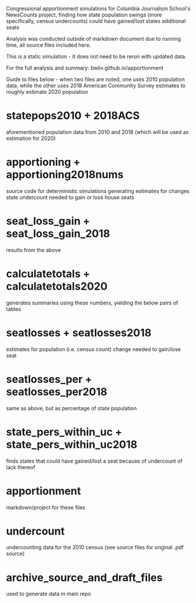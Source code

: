 Congressional apportionment simulations for Columbia Journalism School's NewsCounts project, finding how state population swings (more specifically, census undercounts) could have gained/lost states additional seats

Analysis was conducted outside of markdown document due to running time, all source files included here.

This is a static simulation - it does not need to be rerun with updated data.

For the full analysis and summary: bwliv.github.io/apportionment

Guide to files below - when two files are noted, one uses 2010 population data, while the other uses 2018 American Community Survey estimates to roughly estimate 2020 population

# statepops2010 + 2018ACS
aforementioned population data from 2010 and 2018 (which will be used as estimation for 2020)

# apportioning + apportioning2018nums
source code for deterministic simulations generating estimates for changes state undercount needed to gain or lose house seats

# seat_loss_gain + seat_loss_gain_2018
results from the above

# calculatetotals + calculatetotals2020
generates summaries using these numbers, yielding the below pairs of tables

# seatlosses + seatlosses2018
estimates for population (i.e. census count) change needed to gain/lose seat

# seatlosses_per + seatlosses_per2018
same as above, but as percentage of state population

# state_pers_within_uc + state_pers_within_uc2018
finds states that could have gained/lost a seat because of undercount of lack thereof

# apportionment
markdown/project for these files

# undercount
undercounting data for the 2010 census (see source files for original .pdf source)

# archive_source_and_draft_files
used to generate data in main repo